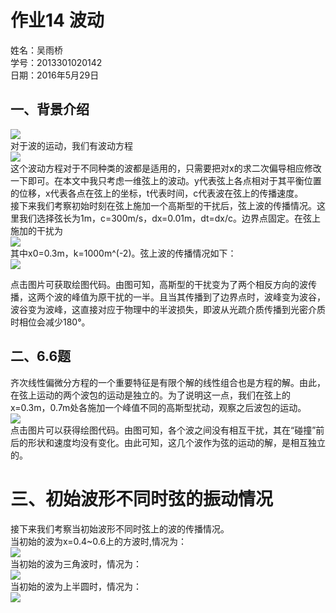 # 作业14 波动
姓名：吴雨桥  
学号：2013301020142  
日期：2016年5月29日  
## 一、背景介绍  
![](http://pic41.nipic.com/20140519/5295460_193617689185_2.jpg)   
对于波的运动，我们有波动方程  
![](https://raw.githubusercontent.com/wuyuqiao/computationalphysics_N2013301020142/master/Ex-14/wave%20equ.png)  
这个波动方程对于不同种类的波都是适用的，只需要把对x的求二次偏导相应修改一下即可。在本文中我只考虑一维弦上的波动。y代表弦上各点相对于其平衡位置的位移，x代表各点在弦上的坐标，t代表时间，c代表波在弦上的传播速度。  
接下来我们考察初始时刻在弦上施加一个高斯型的干扰后，弦上波的传播情况。这里我们选择弦长为1m，c=300m/s，dx=0.01m，dt=dx/c。边界点固定。在弦上施加的干扰为  
![](https://raw.githubusercontent.com/wuyuqiao/computationalphysics_N2013301020142/master/Ex-14/gauss.png)  
其中x0=0.3m，k=1000m^(-2)。弦上波的传播情况如下：  
[![](https://raw.githubusercontent.com/wuyuqiao/computationalphysics_N2013301020142/master/Ex-14/gif%201.gif)](https://raw.githubusercontent.com/wuyuqiao/computationalphysics_N2013301020142/master/Ex-14/gauss1.py)  

点击图片可获取绘图代码。由图可知，高斯型的干扰变为了两个相反方向的波传播，这两个波的峰值为原干扰的一半。且当其传播到了边界点时，波峰变为波谷，波谷变为波峰，这直接对应于物理中的半波损失，即波从光疏介质传播到光密介质时相位会减少180°。  
## 二、6.6题  
齐次线性偏微分方程的一个重要特征是有限个解的线性组合也是方程的解。由此，在弦上运动的两个波包的运动是独立的。为了说明这一点，我们在弦上的x=0.3m，0.7m处各施加一个峰值不同的高斯型扰动，观察之后波包的运动。  
[![](https://raw.githubusercontent.com/wuyuqiao/computationalphysics_N2013301020142/master/Ex-14/gif%203.gif)](https://raw.githubusercontent.com/wuyuqiao/computationalphysics_N2013301020142/master/Ex-14/gauss2.py)  
点击图片可以获得绘图代码。由图可知，各个波之间没有相互干扰，其在“碰撞”前后的形状和速度均没有变化。由此可知，这几个波作为弦的运动的解，是相互独立的。  
# 三、初始波形不同时弦的振动情况  
接下来我们考察当初始波形不同时弦上的波的传播情况。  
当初始的波为x=0.4~0.6上的方波时,情况为：  
![](https://raw.githubusercontent.com/wuyuqiao/computationalphysics_N2013301020142/master/Ex-14/gif%20square.gif)  
当初始的波为三角波时，情况为：  
![](https://raw.githubusercontent.com/wuyuqiao/computationalphysics_N2013301020142/master/Ex-14/gif%20tri.gif)  
当初始的波为上半圆时，情况为：  
![](https://raw.githubusercontent.com/wuyuqiao/computationalphysics_N2013301020142/master/Ex-14/gif%20circle.gif)  

